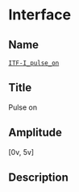 # Interface

## Name
[`ITF-I_pulse_on`]()

## Title
Pulse on

## Amplitude
[0v, 5v]

## Description
